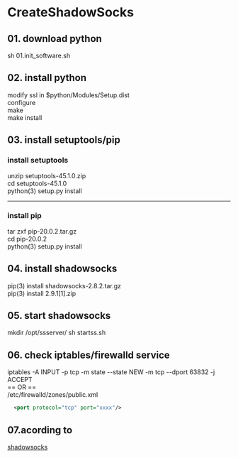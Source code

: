 # CreateShadowSocks

## 01. download python
sh 01.init_software.sh

## 02. install python
modify ssl in $python/Modules/Setup.dist  
configure  
make  
make install

## 03. install setuptools/pip

### install setuptools
 unzip setuptools-45.1.0.zip  
 cd setuptools-45.1.0  
 python(3) setup.py install  
 
---
### install pip
 tar zxf pip-20.0.2.tar.gz  
 cd pip-20.0.2  
 python(3) setup.py install

## 04. install shadowsocks
pip(3) install shadowsocks-2.8.2.tar.gz  
pip(3) install 2.9.1[1].zip

## 05. start shadowsocks
mkdir /opt/ssserver/
sh startss.sh

## 06. check iptables/firewalld service
iptables -A INPUT -p tcp -m state --state NEW -m tcp --dport 63832 -j ACCEPT<br>
== OR ==<br>
/etc/firewalld/zones/public.xml<br>
```xml
  <port protocol="tcp" port="xxxx"/>
```

## 07.acording to
[shadowsocks](https://github.com/shadowsocks/shadowsocks/tree/master)
